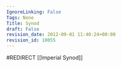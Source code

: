 ```yaml
---
IgnoreLinking: False
Tags: None
Title: Synod
draft: False
revision_date: 2012-09-01 11:40:24+00:00
revision_id: 10055
---
```


#REDIRECT [[Imperial Synod]]